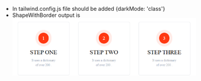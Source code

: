 * In tailwind.config.js file should be added {darkMode: 'class'}
* ShapeWithBorder output is 
  ![alt text](image.png)
  
  
